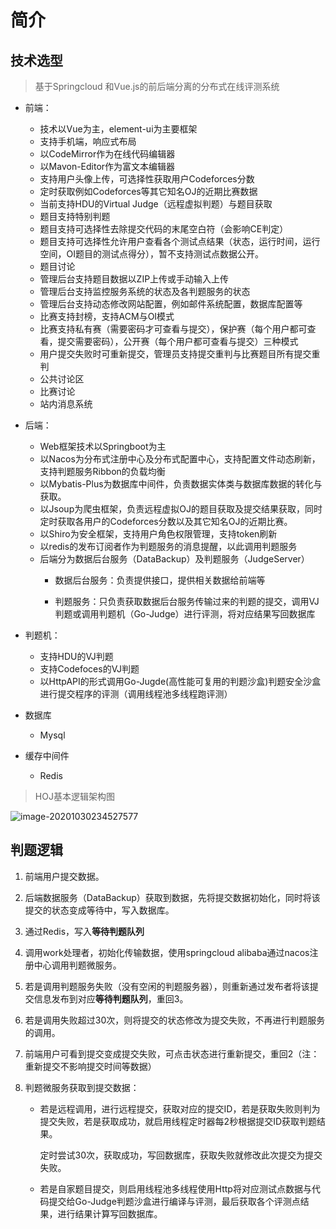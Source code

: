 # 简介

## 技术选型

> 基于Springcloud 和Vue.js的前后端分离的分布式在线评测系统

- 前端：
  -  技术以Vue为主，element-ui为主要框架
  -  支持手机端，响应式布局
  -  以CodeMirror作为在线代码编辑器
  -  以Mavon-Editor作为富文本编辑器
  -  支持用户头像上传，可选择性获取用户Codeforces分数
  -  定时获取例如Codeforces等其它知名OJ的近期比赛数据
  -  当前支持HDU的Virtual Judge（远程虚拟判题）与题目获取
  -  题目支持特别判题
  -  题目支持可选择性去除提交代码的末尾空白符（会影响CE判定）
  -  题目支持可选择性允许用户查看各个测试点结果（状态，运行时间，运行空间，OI题目的测试点得分），暂不支持测试点数据公开。
  -  题目讨论
  -  管理后台支持题目数据以ZIP上传或手动输入上传
  -  管理后台支持监控服务系统的状态及各判题服务的状态
  -  管理后台支持动态修改网站配置，例如邮件系统配置，数据库配置等
  -  比赛支持封榜，支持ACM与OI模式
  -  比赛支持私有赛（需要密码才可查看与提交），保护赛（每个用户都可查看，提交需要密码），公开赛（每个用户都可查看与提交）三种模式
  -  用户提交失败时可重新提交，管理员支持提交重判与比赛题目所有提交重判
  -  公共讨论区
  -  比赛讨论
  -  站内消息系统
- 后端：
  -  Web框架技术以Springboot为主
  -  以Nacos为分布式注册中心及分布式配置中心，支持配置文件动态刷新，支持判题服务Ribbon的负载均衡
  -  以Mybatis-Plus为数据库中间件，负责数据实体类与数据库数据的转化与获取。
  -  以Jsoup为爬虫框架，负责远程虚拟OJ的题目获取及提交结果获取，同时定时获取各用户的Codeforces分数以及其它知名OJ的近期比赛。
  -  以Shiro为安全框架，支持用户角色权限管理，支持token刷新
  -  以redis的发布订阅者作为判题服务的消息提醒，以此调用判题服务
  - 后端分为数据后台服务（DataBackup）及判题服务（JudgeServer）
    - 数据后台服务：负责提供接口，提供相关数据给前端等

    - 判题服务：只负责获取数据后台服务传输过来的判题的提交，调用VJ判题或调用判题机（Go-Judge）进行评测，将对应结果写回数据库
- 判题机：
  -  支持HDU的VJ判题
  -  支持Codefoces的VJ判题
  -  以HttpAPI的形式调用Go-Jugde(高性能可复用的判题沙盒)判题安全沙盒进行提交程序的评测（调用线程池多线程跑评测）
- 数据库
  
  - Mysql
- 缓存中间件
  
  - Redis

> HOJ基本逻辑架构图

![image-20201030234527577](https://cdn.jsdelivr.net/gh/HimitZH/CDN/images/hoj.png)



## 判题逻辑

1. 前端用户提交数据。

2. 后端数据服务（DataBackup）获取到数据，先将提交数据初始化，同时将该提交的状态变成等待中，写入数据库。

3. 通过Redis，写入**等待判题队列**

4. 调用work处理者，初始化传输数据，使用springcloud alibaba通过nacos注册中心调用判题微服务。

5. 若是调用判题服务失败（没有空闲的判题服务器），则重新通过发布者将该提交信息发布到对应**等待判题队列**，重回3。

6. 若是调用失败超过30次，则将提交的状态修改为提交失败，不再进行判题服务的调用。

7. 前端用户可看到提交变成提交失败，可点击状态进行重新提交，重回2（注：重新提交不影响提交时间等数据）

8. 判题微服务获取到提交数据：

   - 若是远程调用，进行远程提交，获取对应的提交ID，若是获取失败则判为提交失败，若是获取成功，就启用线程定时器每2秒根据提交ID获取判题结果。

     定时尝试30次，获取成功，写回数据库，获取失败就修改此次提交为提交失败。

   - 若是自家题目提交，则启用线程池多线程使用Http将对应测试点数据与代码提交给Go-Judge判题沙盒进行编译与评测，最后获取各个评测点结果，进行结果计算写回数据库。